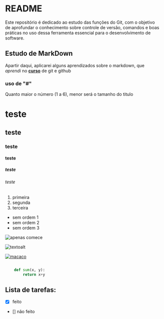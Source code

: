# README


Este repositório é dedicado ao estudo das funções do Git, com o objetivo de aprofundar o conhecimento sobre controle de versão, comandos e boas práticas no uso dessa ferramenta essencial para o desenvolvimento de software.

## Estudo de MarkDown
Apartir daqui, aplicarei alguns aprendizados sobre o markdown, que _aprendi_ no  [**curso**](https://www.udemy.com/course/git-e-github-do-basico-ao-avancado-c-gist-e-github-pages/learn/) de git e github

### uso de "#"
Quanto maior o número (1 a 6), menor será o tamanho do titulo
# teste
## teste
### teste
#### teste
##### teste
###### teste

1. primeira
2. segunda
3. terceira

* sem ordem 1
* sem ordem 2
* sem ordem 3

![apenas comece](https://encrypted-tbn0.gstatic.com/images?q=tbn:ANd9GcTHCj2yd9_ye78yOvWsu8zdIB3jevD4NrfH9Q&s)

![textoalt](linkdaimagem)

[![macaco](https://encrypted-tbn0.gstatic.com/images?q=tbn:ANd9GcTHCj2yd9_ye78yOvWsu8zdIB3jevD4NrfH9Q&s)](https://www.google.com/search?q=apenas+fa%C3%A7a+macaco&sca_esv=292556bc86c4e054&rlz=1C1FCXM_pt-PTBR1151BR1152&udm=2&biw=1707&bih=820&sxsrf=AE3TifN-KAsiBYtoxslBVtE73D-bt0OeYA%3A1751284070863&ei=ZnliaKXANOa45OUPgJnR6QI&ved=0ahUKEwili8fHiZmOAxVmHLkGHYBMNC0Q4dUDCBE&uact=5&oq=apenas+fa%C3%A7a+macaco&gs_lp=EgNpbWciE2FwZW5hcyBmYcOnYSBtYWNhY29Ihg1QvwFYgQxwAHgAkAEAmAGwAqABlAuqAQcwLjMuMy4xuAEDyAEA-AEBmAIDoALoBcICBxAjGCcYyQLCAgUQABiABMICBhAAGAcYHsICChAAGIAEGEMYigXCAgQQABgemAMAiAYBkgcFMi0yLjGgB8MPsgcFMi0yLjG4B-gFwgcFMC4xLjLIBws&sclient=img#vhid=O-u3mklj6oQulM&vssid=mosaic)
```python

    def sum(x, y):
        return x+y
```

## Lista de tarefas:
 - [x] feito
 - [] não feito